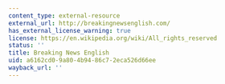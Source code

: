 ```yaml
---
content_type: external-resource
external_url: http://breakingnewsenglish.com/
has_external_license_warning: true
license: https://en.wikipedia.org/wiki/All_rights_reserved
status: ''
title: Breaking News English
uid: a6162cd0-9a80-4b94-86c7-2eca526d66ee
wayback_url: ''
---
```

